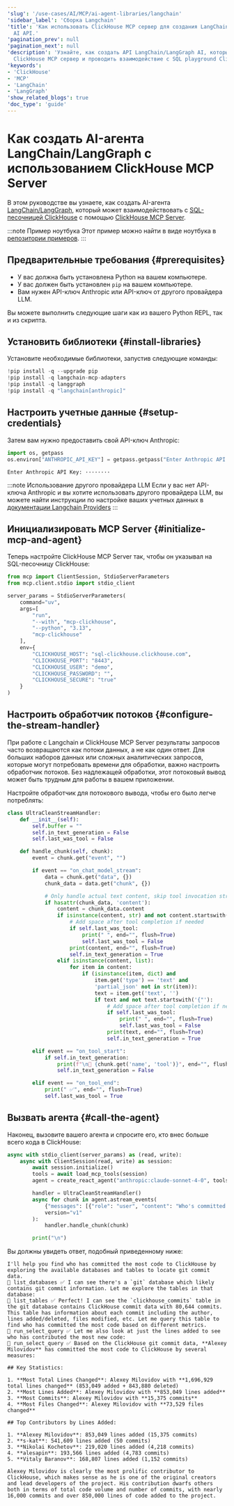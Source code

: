 ```yaml
---
'slug': '/use-cases/AI/MCP/ai-agent-libraries/langchain'
'sidebar_label': 'Сборка Langchain'
'title': 'Как использовать ClickHouse MCP сервер для создания LangChain/LangGraph
  AI API.'
'pagination_prev': null
'pagination_next': null
'description': 'Узнайте, как создать API LangChain/LangGraph AI, который может использовать
  ClickHouse MCP сервер и проводить взаимодействие с SQL playground ClickHouse.'
'keywords':
- 'ClickHouse'
- 'MCP'
- 'LangChain'
- 'LangGraph'
'show_related_blogs': true
'doc_type': 'guide'
---
```

# Как создать AI-агента LangChain/LangGraph с использованием ClickHouse MCP Server

В этом руководстве вы узнаете, как создать AI-агента [LangChain/LangGraph](https://github.com/langchain-ai/langgraph), который может взаимодействовать с [SQL-песочницей ClickHouse](https://sql.clickhouse.com/) с помощью [ClickHouse MCP Server](https://github.com/ClickHouse/mcp-clickhouse).

:::note Пример ноутбука
Этот пример можно найти в виде ноутбука в [репозитории примеров](https://github.com/ClickHouse/examples/blob/main/ai/mcp/langchain/langchain.ipynb).
:::

## Предварительные требования {#prerequisites}
- У вас должна быть установлена Python на вашем компьютере.
- У вас должен быть установлен `pip` на вашем компьютере.
- Вам нужен API-ключ Anthropic или API-ключ от другого провайдера LLM.

Вы можете выполнить следующие шаги как из вашего Python REPL, так и из скрипта.

<VerticalStepper headerLevel="h2">

## Установить библиотеки {#install-libraries}

Установите необходимые библиотеки, запустив следующие команды:

```python
!pip install -q --upgrade pip
!pip install -q langchain-mcp-adapters
!pip install -q langgraph
!pip install -q "langchain[anthropic]"
```

## Настроить учетные данные {#setup-credentials}

Затем вам нужно предоставить свой API-ключ Anthropic:

```python
import os, getpass
os.environ["ANTHROPIC_API_KEY"] = getpass.getpass("Enter Anthropic API Key:")
```

```response title="Response"
Enter Anthropic API Key: ········
```

:::note Использование другого провайдера LLM
Если у вас нет API-ключа Anthropic и вы хотите использовать другого провайдера LLM, 
вы можете найти инструкции по настройке ваших учетных данных в [документации Langchain Providers](https://python.langchain.com/docs/integrations/providers/)
:::

## Инициализировать MCP Server {#initialize-mcp-and-agent}

Теперь настройте ClickHouse MCP Server так, чтобы он указывал на SQL-песочницу ClickHouse:

```python
from mcp import ClientSession, StdioServerParameters
from mcp.client.stdio import stdio_client

server_params = StdioServerParameters(
    command="uv",
    args=[
        "run",
        "--with", "mcp-clickhouse",
        "--python", "3.13",
        "mcp-clickhouse"
    ],
    env={
        "CLICKHOUSE_HOST": "sql-clickhouse.clickhouse.com",
        "CLICKHOUSE_PORT": "8443",
        "CLICKHOUSE_USER": "demo",
        "CLICKHOUSE_PASSWORD": "",
        "CLICKHOUSE_SECURE": "true"
    }
)
```

## Настроить обработчик потоков {#configure-the-stream-handler}

При работе с Langchain и ClickHouse MCP Server результаты запросов часто возвращаются как потоки данных, а не как один ответ. Для больших наборов данных или сложных аналитических запросов, которые могут потребовать времени для обработки, важно настроить обработчик потоков. Без надлежащей обработки, этот потоковый вывод может быть трудным для работы в вашем приложении.

Настройте обработчик для потокового вывода, чтобы его было легче потреблять:

```python
class UltraCleanStreamHandler:
    def __init__(self):
        self.buffer = ""
        self.in_text_generation = False
        self.last_was_tool = False

    def handle_chunk(self, chunk):
        event = chunk.get("event", "")

        if event == "on_chat_model_stream":
            data = chunk.get("data", {})
            chunk_data = data.get("chunk", {})

            # Only handle actual text content, skip tool invocation streams
            if hasattr(chunk_data, 'content'):
                content = chunk_data.content
                if isinstance(content, str) and not content.startswith('{"'):
                    # Add space after tool completion if needed
                    if self.last_was_tool:
                        print(" ", end="", flush=True)
                        self.last_was_tool = False
                    print(content, end="", flush=True)
                    self.in_text_generation = True
                elif isinstance(content, list):
                    for item in content:
                        if (isinstance(item, dict) and 
                            item.get('type') == 'text' and 
                            'partial_json' not in str(item)):
                            text = item.get('text', '')
                            if text and not text.startswith('{"'):
                                # Add space after tool completion if needed
                                if self.last_was_tool:
                                    print(" ", end="", flush=True)
                                    self.last_was_tool = False
                                print(text, end="", flush=True)
                                self.in_text_generation = True

        elif event == "on_tool_start":
            if self.in_text_generation:
                print(f"\n🔧 {chunk.get('name', 'tool')}", end="", flush=True)
                self.in_text_generation = False

        elif event == "on_tool_end":
            print(" ✅", end="", flush=True)
            self.last_was_tool = True
```

## Вызвать агента {#call-the-agent}

Наконец, вызовите вашего агента и спросите его, кто внес больше всего кода в ClickHouse:

```python
async with stdio_client(server_params) as (read, write):
    async with ClientSession(read, write) as session:
        await session.initialize()
        tools = await load_mcp_tools(session)
        agent = create_react_agent("anthropic:claude-sonnet-4-0", tools)

        handler = UltraCleanStreamHandler()        
        async for chunk in agent.astream_events(
            {"messages": [{"role": "user", "content": "Who's committed the most code to ClickHouse?"}]}, 
            version="v1"
        ):
            handler.handle_chunk(chunk)

        print("\n")
```

Вы должны увидеть ответ, подобный приведенному ниже:

```response title="Response"
I'll help you find who has committed the most code to ClickHouse by exploring the available databases and tables to locate git commit data.
🔧 list_databases ✅ I can see there's a `git` database which likely contains git commit information. Let me explore the tables in that database:
🔧 list_tables ✅ Perfect! I can see the `clickhouse_commits` table in the git database contains ClickHouse commit data with 80,644 commits. This table has information about each commit including the author, lines added/deleted, files modified, etc. Let me query this table to find who has committed the most code based on different metrics.
🔧 run_select_query ✅ Let me also look at just the lines added to see who has contributed the most new code:
🔧 run_select_query ✅ Based on the ClickHouse git commit data, **Alexey Milovidov** has committed the most code to ClickHouse by several measures:

## Key Statistics:

1. **Most Total Lines Changed**: Alexey Milovidov with **1,696,929 total lines changed** (853,049 added + 843,880 deleted)
2. **Most Lines Added**: Alexey Milovidov with **853,049 lines added**
3. **Most Commits**: Alexey Milovidov with **15,375 commits**
4. **Most Files Changed**: Alexey Milovidov with **73,529 files changed**

## Top Contributors by Lines Added:

1. **Alexey Milovidov**: 853,049 lines added (15,375 commits)
2. **s-kat**: 541,609 lines added (50 commits) 
3. **Nikolai Kochetov**: 219,020 lines added (4,218 commits)
4. **alesapin**: 193,566 lines added (4,783 commits)
5. **Vitaly Baranov**: 168,807 lines added (1,152 commits)

Alexey Milovidov is clearly the most prolific contributor to ClickHouse, which makes sense as he is one of the original creators and lead developers of the project. His contribution dwarfs others both in terms of total code volume and number of commits, with nearly 16,000 commits and over 850,000 lines of code added to the project.
```

</VerticalStepper>